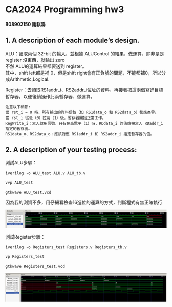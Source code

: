 # CA2024 Programming hw3  
**B08902150 謝騏鴻**  

## 1. A description of each module’s design.  

ALU：讀取兩個 32-bit 的輸入，並根據 ALUControl 的結果，做運算，除非是是 register 沒東西，就輸出 zero  
不然 ALU的運算結果都要送到 register。  
其中，shift left都是補 0，但是shift right會有正負號的問題，不能都補0，所以分成Arithmetic,Logical.  

Register：去讀取RS1addr_i、RS2addr_i位址的資料，再接著把這兩個寫進目標暫存器，以便後續操作此兩暫存器、做運算。

    注意以下細節:  
    當 rst_i = 0 時，所有輸出的資料信號（如 RS1data_o 和 RS2data_o）都應為零。  
    當 rst_i 從低（0）拉高（1）後，暫存器開始正常工作。  
    RegWrite_i：寫入啟用信號，只有在高電平（1）時，RDdata_i 的值應被寫入 RDaddr_i 指定的暫存器。      
    RS1data_o、RS2data_o：應該對應 RS1addr_i 和 RS2addr_i 指定暫存器的值。  


## 2. A description of your testing process:  

測試ALU步驟： 
```
iverilog -o ALU_test ALU.v ALU_tb.v  
```
```
vvp ALU_test  
```
```
gtkwave ALU_test.vcd  
```

因為我的測資不多，用仔細看檢查16進位的運算的方式，判斷程式有無正確執行


![alt text](image.png)


測試Register步驟：
```
iverilog -o Registers_test Registers.v Registers_tb.v  
```
```
vp Registers_test  
```
```
gtkwave Registers_test.vcd  
```  


![alt text](image-1.png)